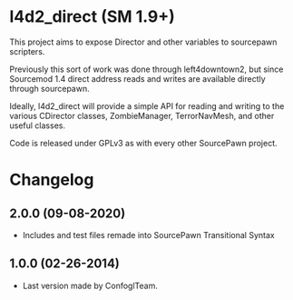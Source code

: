 l4d2_direct (SM 1.9+)
=====================

This project aims to expose Director and other variables to sourcepawn scripters.

Previously this sort of work was done through left4downtown2, but since Sourcemod 1.4 direct address reads and writes are available directly through sourcepawn.

Ideally, l4d2_direct will provide a simple API for reading and writing to the various CDirector classes, ZombieManager, TerrorNavMesh, and other useful classes.

Code is released under GPLv3 as with every other SourcePawn project.

Changelog
=====================

2.0.0 (09-08-2020)
---------------------
- Includes and test files remade into SourcePawn Transitional Syntax

1.0.0 (02-26-2014)
---------------------
- Last version made by ConfoglTeam.
